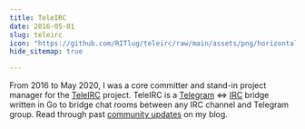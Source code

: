 ```yaml
---
title: TeleIRC
date: 2016-05-01
slug: teleirc
icon: "https://github.com/RITlug/teleirc/raw/main/assets/png/horizontal_color.png"
hide_sitemap: true

---
```


From 2016 to May 2020, I was a core committer and stand-in project manager for the [TeleIRC](https://github.com/RITlug/teleirc) project.
TeleIRC is a [Telegram](https://telegram.org/) <=> [IRC](https://en.wikipedia.org/wiki/Internet_Relay_Chat) bridge written in Go to bridge chat rooms between any IRC channel and Telegram group.
Read through past [community updates](https://blog.jwf.io/tag/teleirc/) on my blog.

